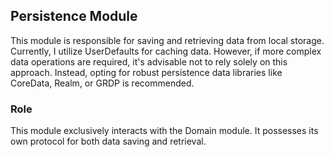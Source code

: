 ## Persistence Module
This module is responsible for saving and retrieving data from local storage. Currently, I utilize UserDefaults for caching data. However, if more complex data operations are required, it's advisable not to rely solely on this approach. Instead, opting for robust persistence data libraries like CoreData, Realm, or GRDP is recommended.

### Role
This module exclusively interacts with the Domain module. It possesses its own protocol for both data saving and retrieval.